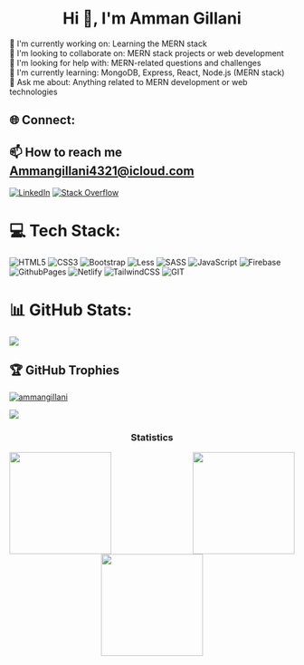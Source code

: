  # <h1 align="center">Hi 👋, I'm Amman Gillani</h1>

🔭 I'm currently working on: Learning the MERN stack <br>
👯 I'm looking to collaborate on: MERN stack projects or web development <br>
🤝 I'm looking for help with: MERN-related questions and challenges <br>
🌱 I'm currently learning: MongoDB, Express, React, Node.js (MERN stack) <br>
💬 Ask me about: Anything related to MERN development or web technologies <br>


## 🌐 Connect:
## 📫 How to reach me **Ammangillani4321@icloud.com** <br>

[![LinkedIn](https://img.shields.io/badge/LinkedIn-%230077B5.svg?logo=linkedin&logoColor=white)](https://linkedin.com/in/https://www.linkedin.com/in/syed-amman-gillani-404-/) [![Stack Overflow](https://img.shields.io/badge/-Stackoverflow-FE7A16?logo=stack-overflow&logoColor=white)](https://stackoverflow.com/users/https://stackoverflow.com/users/22196744/amman-gillani) 

# 💻 Tech Stack:
![HTML5](https://img.shields.io/badge/html5-%23E34F26.svg?style=for-the-badge&logo=html5&logoColor=white) ![CSS3](https://img.shields.io/badge/css3-%231572B6.svg?style=for-the-badge&logo=css3&logoColor=white) ![Bootstrap](https://img.shields.io/badge/bootstrap-%238511FA.svg?style=for-the-badge&logo=bootstrap&logoColor=white) ![Less](https://img.shields.io/badge/less-2B4C80?style=for-the-badge&logo=less&logoColor=white) ![SASS](https://img.shields.io/badge/SASS-hotpink.svg?style=for-the-badge&logo=SASS&logoColor=white) ![JavaScript](https://img.shields.io/badge/javascript-%23323330.svg?style=for-the-badge&logo=javascript&logoColor=%23F7DF1E) ![Firebase](https://img.shields.io/badge/firebase-%23039BE5.svg?style=for-the-badge&logo=firebase) ![GithubPages](https://img.shields.io/badge/github%20pages-121013?style=for-the-badge&logo=github&logoColor=white) ![Netlify](https://img.shields.io/badge/netlify-%23000000.svg?style=for-the-badge&logo=netlify&logoColor=#00C7B7) ![TailwindCSS](https://img.shields.io/badge/tailwindcss-%2338B2AC.svg?style=for-the-badge&logo=tailwind-css&logoColor=white) ![GIT](https://img.shields.io/badge/Git-fc6d26?style=for-the-badge&logo=git&logoColor=white)
# 📊 GitHub Stats:
![](https://github-readme-stats.vercel.app/api?username=ammangillani&theme=dark&hide_border=false&include_all_commits=false&count_private=false)<br/>

## 🏆 GitHub Trophies

<p align="left"> <a href="https://github.com/ryo-ma/github-profile-trophy"><img src="https://github-profile-trophy.vercel.app/?username=ammangillani&theme=algolia" alt="ammangillani" /></a>
 

<img src="https://user-images.githubusercontent.com/73097560/115834477-dbab4500-a447-11eb-908a-139a6edaec5c.gif"><h3 align="center">Statistics</h3>
<div align="center">
 
<a href="https://github.com/ammangillani">
<img align="left" src="http://github-profile-summary-cards.vercel.app/api/cards/stats?username=ammangillani&theme=2077" height="180em" />
<img align="right" src="http://github-profile-summary-cards.vercel.app/api/cards/most-commit-language?username=ammangillani&theme=2077" height="180em" />
<img align="center" src="http://github-profile-summary-cards.vercel.app/api/cards/repos-per-language?username=ammangillani&theme=2077" height="180em" />

</div>


